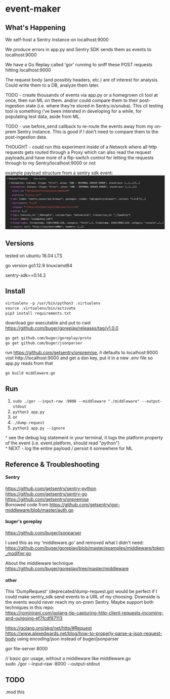 # event-maker

## What's Happening
We self-host a Sentry instance on localhost:9000

We produce errors in app.py and Sentry SDK sends them as events to localhost:9000

We have a Go Replay called 'gor' running to sniff these POST requests hitting localhost:9000

The request body (and possibly headers, etc.) are of interest for analysis. Could write them to a DB, analyze them later.

TODO - create thousands of events via app.py or a homegrown cli tool at once, then run ML on them. and/or could compare them to their post-ingestion state (i.e. where they're stored in Sentry.io/snuba). This cli testing tool is something i've been intersted in developing for a while, for populating test data, aside from ML.  

TODO - use before_send callback to re-route the events away from my on-prem Sentry instance. This is good if I don't need to compare them to the post-ingestion data.

THOUGHT - could run this experiment inside of a Network where all http requests gets routed through a Proxy which can also read the request payloads,and have more of a flip-switch control for letting the requests through to my Sentry/localhost:9000 or not

example payload structure from a sentry sdk event:  
![payload-structure](./payload-structure.png)

## Versions
tested on ubuntu 18.04 LTS

go version go1.12.9 linux/amd64

sentry-sdk==0.14.2

## Install
```
virtualenv -p /usr/bin/python3 .virtualenv  
source .virtualenv/bin/activate  
pip3 install requirements.txt
```

download gor executable and put to cwd  
https://github.com/buger/goreplay/releases/tag/v1.0.0

```
go get github.com/buger/goreplay/proto  
go get github.com/buger/jsonparser
```

run https://github.com/getsentry/onpremise, it defaults to localhost:9000
visit http://localhost:9000 and get a dsn key, put it in a new .env file so app.py reads from that

```
go build middleware.go
```

## Run
1. `sudo ./gor --input-raw :9000 --middleware "./middleware" --output-stdout`
2. `python3 app.py`
3. or
5. `./dump-request`
6. `python3 app.py --ignore`

^ see the debug log statement in your terminal, it logs the platform property of the event (i.e. event.platform, should read "python")  
^ NEXT - log the entire payload / persist it somewhere for ML

## Reference & Troubleshooting

#### Sentry
https://github.com/getsentry/sentry-python  
https://github.com/getsentry/sentry-go  
https://github.com/getsentry/onpremise  
Borrowed code from https://github.com/getsentry/gor-middleware/blob/master/auth.go

#### buger's goreplay
https://github.com/buger/jsonparser

I used this as my 'middleware.go' and removed what I didn't need:  
https://github.com/buger/goreplay/blob/master/examples/middleware/token_modifier.go

About the middleware technique  
https://github.com/buger/goreplay/tree/master/middleware

#### other
This 'DumpRequest' (deprecated/dump-request.go) would be perfect if I could make sentry_sdk send events to a URL of my choosing. Downside is the events would never reach my on-prem Sentry. Maybe support both techniques in this repo:  
https://rominirani.com/golang-tip-capturing-http-client-requests-incoming-and-outgoing-ef7fcdf87113

https://golang.org/pkg/net/http/#Request  
https://www.alexedwards.net/blog/how-to-properly-parse-a-json-request-body using encoding/json instead of buger/jsonparser  

gor file-server 8000

// basic gor usage, without a middleware like middleware.go  
sudo ./gor --input-raw :8000 --output-stdout

## TODO
.mod this